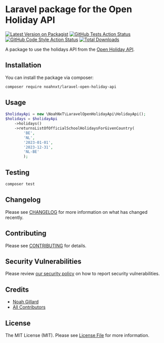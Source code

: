 # Laravel package for the Open Holiday API

[![Latest Version on Packagist](https://img.shields.io/packagist/v/noahnxt/laravel-open-holiday-api.svg?style=flat-square)](https://packagist.org/packages/noahnxt/laravel-open-holiday-api)
[![GitHub Tests Action Status](https://img.shields.io/github/actions/workflow/status/noahnxt/laravel-open-holiday-api/run-tests.yml?branch=main&label=tests&style=flat-square)](https://github.com/noahnxt/laravel-open-holiday-api/actions?query=workflow%3Arun-tests+branch%3Amain)
[![GitHub Code Style Action Status](https://img.shields.io/github/actions/workflow/status/noahnxt/laravel-open-holiday-api/fix-php-code-style-issues.yml?branch=main&label=code%20style&style=flat-square)](https://github.com/noahnxt/laravel-open-holiday-api/actions?query=workflow%3A"Fix+PHP+code+style+issues"+branch%3Amain)
[![Total Downloads](https://img.shields.io/packagist/dt/noahnxt/laravel-open-holiday-api.svg?style=flat-square)](https://packagist.org/packages/noahnxt/laravel-open-holiday-api)

A package to use the holidays API from the [Open Holiday API](https://www.openholidaysapi.org/).

## Installation

You can install the package via composer:

```bash
composer require noahnxt/laravel-open-holiday-api
```

## Usage

```php
$holidayApi = new \NoahNxT\LaravelOpenHolidayApi\HolidayApi();
$holidays = $holidayApi
    ->holidays()
    ->returnsListOfOfficialSchoolHolidaysForGivenCountry(
        'BE',
        'NL',
        '2023-01-01',
        '2023-12-31',
        'NL-BE'
        );
```

## Testing

```bash
composer test
```

## Changelog

Please see [CHANGELOG](CHANGELOG.md) for more information on what has changed recently.

## Contributing

Please see [CONTRIBUTING](CONTRIBUTING.md) for details.

## Security Vulnerabilities

Please review [our security policy](../../security/policy) on how to report security vulnerabilities.

## Credits

- [Noah Gillard](https://github.com/NoahNxT)
- [All Contributors](../../contributors)

## License

The MIT License (MIT). Please see [License File](LICENSE.md) for more information.

